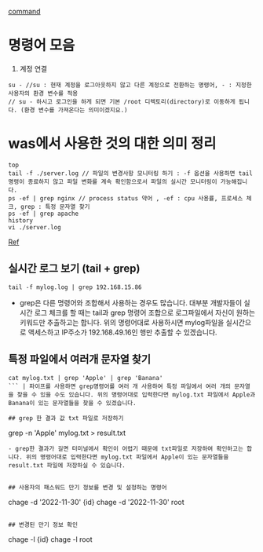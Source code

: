 [command](https://cocoon1787.tistory.com/717)

# 명령어 모음
1. 계정 연결
```
su - //su : 현재 계정을 로그아웃하지 않고 다른 계정으로 전환하는 명령어, - : 지정한 사용자의 환경 변수를 적용
// su - 하시고 로그인을 하게 되면 기본 /root 디렉토리(directory)로 이동하게 됩니다. (환경 변수를 가져온다는 의미이겠지요.)
```

# was에서 사용한 것의 대한 의미 정리

```
top 
tail -f ./server.log // 파일의 변경사항 모니터링 하기 : -f 옵션을 사용하면 tail 명령이 종료하지 않고 파일 변화를 계속 확인함으로서 파일의 실시간 모니터링이 가능해집니다.
ps -ef | grep nginx // process status 약어 , -ef : cpu 사용률, 프로세스 체크, grep : 특정 문자열 찾기
ps -ef | grep apache
history
vi ./server.log

```

[Ref](https://coding-factory.tistory.com/802)
## 실시간 로그 보기 (tail + grep)
```
tail -f mylog.log | grep 192.168.15.86
```
- grep은 다른 명령어와 조합해서 사용하는 경우도 많습니다. 대부분 개발자들이 실시간 로그 체크를 할 때는 tail과 grep 명령어 조합으로 로그파일에서 자신이 원하는 키워드만 추출하고는 합니다. 위의 명령어대로 사용하시면 mylog파일을 실시간으로 액세스하고 IP주소가 192.168.49.16인 행만 추출할 수 있겠습니다.

## 특정 파일에서 여러개 문자열 찾기
```
cat mylog.txt | grep 'Apple' | grep 'Banana' 
``` | 파이프를 사용하면 grep명령어를 여러 개 사용하여 특정 파일에서 여러 개의 문자열을 찾을 수 있을 수도 있습니다. 위의 명령어대로 입력한다면 mylog.txt 파일에서 Apple과 Banana이 있는 문자열들을 찾을 수 있겠습니다.

## grep 한 결과 값 txt 파일로 저장하기
```
grep -n 'Apple' mylog.txt > result.txt
```
- grep한 결과가 길면 터미널에서 확인이 어렵기 때문에 txt파일로 저장하여 확인하고는 합니다. 위의 명령어대로 입력한다면 mylog.txt 파일에서 Apple이 있는 문자열들을 result.txt 파일에 저장하실 수 있습니다.


## 사용자의 패스워드 만기 정보를 변경 및 설정하는 명령어
```
chage -d '2022-11-30' {id}
chage -d '2022-11-30' root
```

## 변경된 만기 정보 확인

```
chage -l {id}
chage -l root
```
